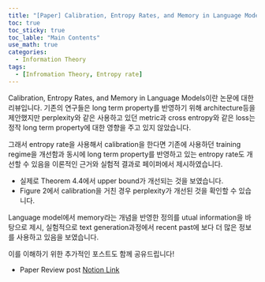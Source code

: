 ```yaml
---
title: "[Paper] Calibration, Entropy Rates, and Memory in Language Models"
toc: true
toc_sticky: true
toc_lable: "Main Contents"
use_math: true
categories:
  - Information Theory
tags:
  - [Infromation Theory, Entropy rate]
---
```


Calibration, Entropy Rates, and Memory in Language Models이란 논문에 대한 리뷰입니다.
기존의 연구들은 long term property를 반영하기 위해 architecture등을 제안했지만 perplexity와 같은 사용하고 있던 metric과 cross entropy와 같은 loss는 정작 long term property에 대한 영향을 주고 있지 않았습니다.

그래서 entropy rate을 사용해서 calibration을 한다면 기존에 사용하던 training regime을 개선함과 동시에 long term property를 반영하고 있는 entropy rate도 개선할 수 있음을 이론적인 근거와 실험적 결과로 페이퍼에서 제시하였습니다. 
- 실제로 Theorem 4.4에서 upper bound가 개선되는 것을 보였습니다.
- Figure 2에서 calibration을 거친 경우 perplexity가 개선된 것을 확인할 수 있습니다.

Language model에서 memory라는 개념을 반영한 정의를 utual information을 바탕으로 제시, 실험적으로 text generation과정에서 recent past에 보다 더 많은 정보를 사용하고 있음을 보였습니다.

이를 이해하기 위한 추가적인 포스트도 함께 공유드립니다!

- Paper Review post [Notion Link](https://yejin109.notion.site/Calibration-Entropy-Rates-and-Memory-in-Language-Models-4dc118ffcf8b492490a75531d6f04263?pvs=4)
